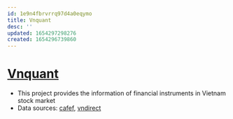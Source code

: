 ```yaml
---
id: 1e9n4fbrvrrq97d4a0eqymo
title: Vnquant
desc: ''
updated: 1654297298276
created: 1654296739860
---
```

# [Vnquant](https://github.com/phamdinhkhanh/vnquant)

- This project provides the information of financial instruments in Vietnam stock market
- Data sources: [cafef](https://s.cafef.vn/du-lieu.chn), [vndirect](https://dstock.vndirect.com.vn/)